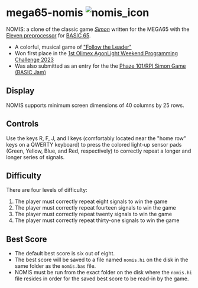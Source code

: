 # mega65-nomis ![nomis_icon](https://github.com/tonedef71/agon-nomis/assets/3978924/18a23763-fa54-40e9-8d44-6b062499622d)

NOMIS: a clone of the classic game [*Simon*](https://en.wikipedia.org/wiki/Simon_(game)) written for the MEGA65 with the [Eleven preprocessor](https://github.com/MEGA65/eleven) for [BASIC 65](https://files.mega65.org?id=42d0f1f9-610a-45f9-bad1-9502f0e6eb7d).
* A colorful, musical game of ["Follow the Leader"](https://en.wikipedia.org/wiki/Follow_the_leader_(game))
* Won first place in the [1st Olimex AgonLight Weekend Programming Challenge 2023](https://olimex.wordpress.com/2023/04/21/agonlight-weekend-programming-challenge-issue-1/)
* Was also submitted as an entry for the the [Phaze 101/RPI Simon Game (BASIC Jam)](https://itch.io/jam/simongame)

## Display
NOMIS supports minimum screen dimensions of 40 columns by 25 rows.

## Controls
Use the keys R, F, J, and I keys (comfortably located near the "home row" keys on a QWERTY keyboard) to press the colored light-up sensor pads (Green, Yellow, Blue, and Red, respectively) to correctly repeat a longer and longer series of signals.

## Difficulty
There are four levels of difficulty:
1. The player must correctly repeat eight signals to win the game
2. The player must correctly repeat fourteen signals to win the game
3. The player must correctly repeat twenty signals to win the game
4. The player must correctly repeat thirty-one signals to win the game

## Best Score
* The default best score is six out of eight.
* The best score will be saved to a file named `nomis.hi` on the disk in the same folder as the `nomis.bas` file.
* NOMIS must be run from the exact folder on the disk where the `nomis.hi` file resides in order for the saved best score to be read-in by the game.
